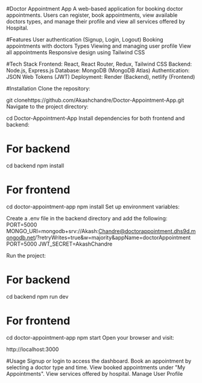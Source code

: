 #Doctor Appointment App
A web-based application for booking doctor appointments. Users can register, book appointments, view available doctors types, and manage their profile and view all services offered by Hospital.

#Features
User authentication (Signup, Login, Logout)
Booking appointments with doctors Types
Viewing and managing user profile
View all appointments
Responsive design using Tailwind CSS

#Tech Stack
Frontend: React, React Router, Redux, Tailwind CSS
Backend: Node.js, Express.js
Database: MongoDB (MongoDB Atlas)
Authentication: JSON Web Tokens (JWT)
Deployment: Render (Backend), netlify (Frontend)

#Installation
Clone the repository:

git clonehttps://github.com/Akashchandre/Doctor-Appointment-App.git
Navigate to the project directory:

cd Doctor-Appointment-App
Install dependencies for both frontend and backend:

# For backend
cd backend
npm install

# For frontend
cd doctor-appointment-app
npm install
Set up environment variables:

Create a .env file in the backend directory and add the following:
PORT=5000
MONGO_URI=mongodb+srv://Akash:Chandre@doctorappointment.dhs9d.mongodb.net/?retryWrites=true&w=majority&appName=doctorAppointment
PORT=5000
JWT_SECRET=AkashChandre


Run the project:

# For backend
cd backend
npm run dev

# For frontend
cd doctor-appointment-app
npm start
Open your browser and visit:

http://localhost:3000

#Usage
Signup or login to access the dashboard.
Book an appointment by selecting a doctor type and time.
View booked appointments under "My Appointments".
View services offered by hospital.
Manage User Profile
